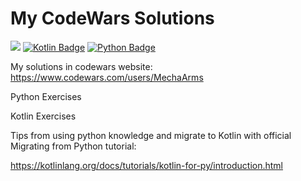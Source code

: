 # My CodeWars Solutions
![](https://www.codewars.com/users/MechaArms/badges/micro)
[![Kotlin Badge](https://img.shields.io/badge/Kotlin-black?style=flat-square&logo=Kotlin)](https://kotlinlang.org)
[![Python Badge](https://img.shields.io/badge/Python-blue?style=flat-square&logo=Python&logoColor=yellow)](https://www.python.org)

My solutions in codewars website: https://www.codewars.com/users/MechaArms
<p>Python Exercises</p>
<p>Kotlin Exercises</p>

<p>Tips from using python knowledge and migrate to Kotlin with official Migrating from Python tutorial:</p>

https://kotlinlang.org/docs/tutorials/kotlin-for-py/introduction.html
